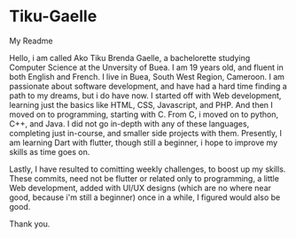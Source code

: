 # Tiku-Gaelle
My  Readme

Hello, i am called Ako Tiku Brenda Gaelle, a bachelorette studying Computer Science at the Unversity of Buea. I am 19 years old, and fluent in both English and French. I live in Buea, South West Region, Cameroon.
I am passionate about software development, and have had a hard time finding a path to my dreams, but i do have now. I started off with Web development, learning just the basics like HTML, CSS, Javascript, and PHP. 
And then I moved on to programming, starting with C. From C, i moved on to python, C++, and  Java. I did not go in-depth with any of these languages, completing just in-course, and smaller side projects with them.
Presently, I am learning Dart with flutter, though still a beginner, i hope to improve my skills as time goes on.

Lastly, I have resulted to comitting weekly challenges, to boost up my skills. These commits, need not be flutter or related only to programming, a little Web development, added with UI/UX designs (which are no where near good, because i'm still a beginner) once in a while, I figured would also be good.

Thank you.
